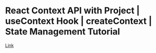 # React Context API with Project | useContext Hook | createContext | State Management Tutorial
[Link](https://www.youtube.com/watch?v=gQ_l-1zpVBo&t=1584s)
